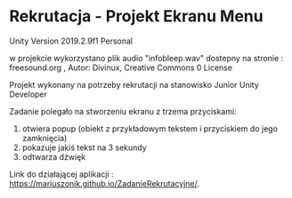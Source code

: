 # Rekrutacja - Projekt Ekranu Menu
Unity Version 2019.2.9f1 Personal

w projekcie wykorzystano plik audio "infobleep.wav" dostepny na stronie : freesound.org , Autor: Divinux, Creative Commons 0 License

Projekt wykonany na potrzeby rekrutacji na stanowisko Junior Unity Developer

Zadanie polegało na 
stworzeniu ekranu z trzema przyciskami:
1) otwiera popup (obiekt z przykładowym tekstem i przyciskiem do jego zamknięcia)
2) pokazuje jakiś tekst na 3 sekundy
3) odtwarza dźwięk

Link do działającej aplikacji : https://mariuszonik.github.io/ZadanieRekrutacyjne/.
